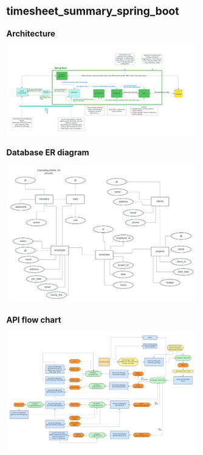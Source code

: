 # timesheet_summary_spring_boot
## Architecture
![image](https://github.com/JJFWWL/timesheet_summary_spring_boot/blob/main/summary/springboot_MVC.jpeg)

## Database ER diagram
![image](https://github.com/JJFWWL/timesheet_summary_spring_boot/blob/main/summary/timesheet%20ER%20diagram.jpeg)

## API flow chart
![image](https://github.com/JJFWWL/timesheet_summary_spring_boot/blob/main/summary/timesheet%20API%20flow.png)
